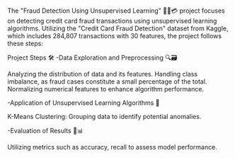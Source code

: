 The "Fraud Detection Using Unsupervised Learning" 🕵️‍♂️💳 project focuses on detecting credit card fraud transactions using unsupervised learning algorithms. 
Utilizing the "Credit Card Fraud Detection" dataset from Kaggle, which includes 284,807 transactions with 30 features, the project follows these steps:

Project Steps 🛠️
-Data Exploration and Preprocessing 🔍🗃️

Analyzing the distribution of data and its features.
Handling class imbalance, as fraud cases constitute a small percentage of the total.
Normalizing numerical features to enhance algorithm performance.

-Application of Unsupervised Learning Algorithms 🤖

K-Means Clustering: Grouping data to identify potential anomalies.

-Evaluation of Results 📝📊

Utilizing metrics such as accuracy, recall to assess model performance.
